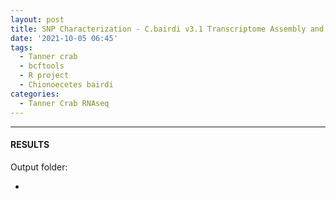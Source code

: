 ```yaml
---
layout: post
title: SNP Characterization - C.bairdi v3.1 Transcriptome Assembly and Day2 DEG Pooled Samples RNAseq Data
date: '2021-10-05 06:45'
tags: 
  - Tanner crab
  - bcftools
  - R project
  - Chionoecetes bairdi
categories: 
  - Tanner Crab RNAseq
---
```




---

#### RESULTS

Output folder:

- []()


